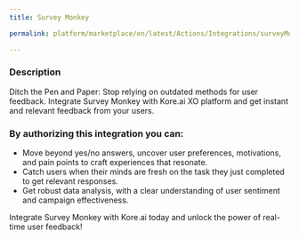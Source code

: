 ```yaml
---
title: Survey Monkey

permalink: platform/marketplace/en/latest/Actions/Integrations/surveyMonkey_DESC

---
```


### Description

Ditch the Pen and Paper: Stop relying on outdated methods for user feedback. Integrate Survey Monkey with Kore.ai XO platform and get instant and relevant feedback from your users.

### By authorizing this integration you can:

- Move beyond yes/no answers, uncover user preferences, motivations, and pain points to craft experiences that resonate.
- Catch users when their minds are fresh on the task they just completed to get relevant responses.
- Get robust data analysis, with a clear understanding of user sentiment and campaign effectiveness.

Integrate Survey Monkey with Kore.ai today and unlock the power of real-time user feedback!
